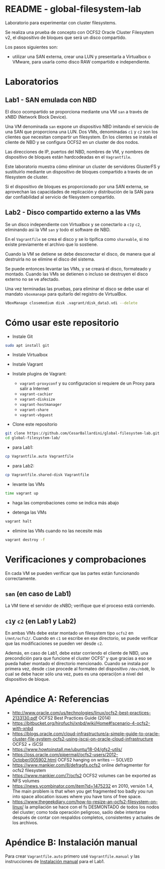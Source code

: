 # README - global-filesystem-lab

Laboratorio para experimentar con cluster filesystems.

Se realiza una prueba de concepto con OCFS2 Oracle Cluster Filesystem v2, 
el dispositivo de bloques que será un disco compartido.

Los pasos siguientes son:

* utilizar una SAN externa, crear una LUN y presentarla a Virtualbox o VMware, para usarla como disco RAW compartido e independiente.


# Laboratorios

## Lab1 - SAN emulada con NBD

El disco ocompartido se proporciona mediante  una VM `san` a través de xNBD (Network Block Device).

Una VM denominada `san` expone un dispositivo NBD imitando el servicio de una
SAN que proporciona una LUN. Dos VMs, denominadas `c1` y `c2` son los clientes que necesitan compartir
un filesystem.  En los clientes se instala el cliente de NBD y se configura OCFS2 en un cluster de dos nodos.

Las direcciones de IP, puertos del NBD, nombres de VM, y nombres de dispositivo 
de bloques están hardcodeadas en el `Vagrantfile`.


Este laboratorio muestra cómo eliminar un cluster de servidores GlusterFS y sustituirlo mediante un dispositivo de bloques
compartido a través de un filesystem de cluster.

Si el dispositivo de bloques es proporcionado por una SAN externa, se aprovechan las capacidades de
replicación y distribución de la SAN para dar confiabilidad al servicio de filesystem compartido.


## Lab2 - Disco compartido externo a las VMs

Se un disco independiente con Virtualbox y se conectarlo a `c1`y `c2`, eliminando así la VM `san` y todo el software de NBD.

En el `Vagrantfile`  se crea el disco y se lo tipifica como `shareable`, si no existe previamente el archivo que lo sostiene.

Cuando la VM se detiene se debe desconectar el disco, de manera que al destruirla no se elimine el disco del sistema.


Se puede entonces levantar las VMs, y se creará el disco, formateado y montado.  Cuando las VMs se detienen o incluso se destruyen
el disco externo no se ve afectado.

Una vez terminadas las pruebas, para eliminar el disco se debe usar el mandato `vboxmanage` para quitarlo del registro de VirtualBox.

```bash
VBoxManage closemedium disk .vagrant/disk_data3.vdi --delete
```



# Cómo usar este repositorio

* Instale Git

```bash
sudo apt install git
```

* Instale Virtualbox

* Instale Vagrant

* Instale plugins de Vagrant:
  + `vagrant-proxyconf` y su configuracion si requiere de un Proxy para salir a Internet
  + `vagrant-cachier`
  + `vagrant-disksize`
  + `vagrant-hostmanager`
  + `vagrant-share`
  + `vagrant-vbguest`


* Clone este repositorio

```bash
git clone https://github.com/CesarBallardini/global-filesystem-lab.git
cd global-filesystem-lab/
```

* para Lab1:

```bash
cp Vagrantfile.auto Vagrantfile
```

* para Lab2:

```bash
cp Vagrantfile.shared-disk Vagrantfile
```

* levante las VMs

```bash
time vagrant up
```

* haga las comprobaciones como se indica más abajo

* detenga las VMs

```bash
vagrant halt
```

* elimine las VMs cuando no las necesite más

```bash
vagrant destroy -f
```

# Verificaciones y comprobaciones

En cada VM se pueden verificar que las partes están funcionando correctamente.

## `san` (en caso de Lab1)

La VM tiene el servidor de xNBD; verifique que el proceso está corriendo.

## `c1`y `c2` (en Lab1 y Lab2)

En ambas VMs debe estar montado un filesystem tipo `ocfs2` en i`/mnt/ocfs2/`.
Cuando en `c1` se escribe en ese directorio, se puede verificar que las modificaciones
se pueden ver desde `c2`.

Además, en caso de Lab1, debe estar corriendo el cliente de NBD, una precondición para que funcione el cluster
OCFS" y que  gracias a eso se pueda haber montado el directorio mencionado.  Cuando se instala por primera vez, 
desde `c1`se procede al formateo del dispositivo  `/dev/nbd0`, lo cual se debe hacer sólo una vez,
pues es una operaci{on a nivel del dispositivo de bloque.


# Apéndice A: Referencias

* http://www.oracle.com/us/technologies/linux/ocfs2-best-practices-2133130.pdf OCFS2 Best Practices Guide  (2014)
* https://bitbucket.org/hirofuchi/xnbd/wiki/Home#!scenario-4-ocfs2-with-xnbd
* https://blogs.oracle.com/cloud-infrastructure/a-simple-guide-to-oracle-cluster-file-system-ocfs2-using-iscsi-on-oracle-cloud-infrastructure OCFS2 + iSCSI
* https://www.howtoinstall.me/ubuntu/18-04/gfs2-utils/
* https://oss.oracle.com/pipermail/ocfs2-users/2012-October/005902.html OCFS2 hanging on writes -- SOLVED
* https://www.mankier.com/8/defragfs.ocfs2 online defragmenter for ocfs2 filesystem
* https://www.mankier.com/7/ocfs2 OCFS2 volumes can be exported as NFS volumes
* https://news.ycombinator.com/item?id=1475232 en 2010, versión 1.4, The main problem is that when you get fragmented too badly you run into space allocation issues where you have tons of free space.
* https://www.thegeekdiary.com/how-to-resize-an-ocfs2-filesystem-on-linux/ la ampliación se hace con el fs DESMONTADO de todos los nodos del cluster;
  como toda operación peligroso, saólo debe intentarse después de contar con respaldos completos, consistentes  y actuales de los archivos.

# Apéndice B: Instalación manual

Para crear `Vagrantfile.auto` primero usé `Vagrantfile.manual` y las instrucciones de [Instalación manual](instalacion-manual-lab1.md) para el Lab1.
